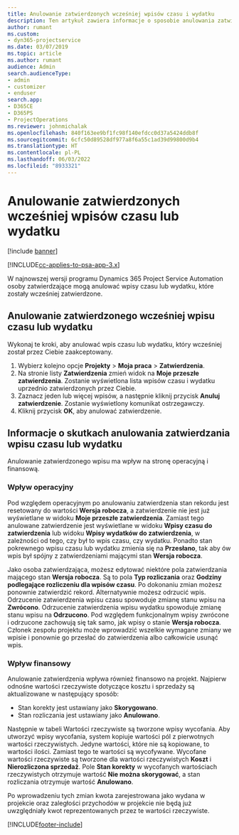 ```yaml
---
title: Anulowanie zatwierdzonych wcześniej wpisów czasu i wydatku
description: Ten artykuł zawiera informacje o sposobie anulowania zatwierdzonej transakcji rozliczanej według czasu i wydatku.
author: rumant
ms.custom:
- dyn365-projectservice
ms.date: 03/07/2019
ms.topic: article
ms.author: rumant
audience: Admin
search.audienceType:
- admin
- customizer
- enduser
search.app:
- D365CE
- D365PS
- ProjectOperations
ms.reviewer: johnmichalak
ms.openlocfilehash: 840f163ee9bf1fc98f140efdcc0d37a5424ddb8f
ms.sourcegitcommit: 6cfc50d89528df977a8f6a55c1ad39d99800d9b4
ms.translationtype: HT
ms.contentlocale: pl-PL
ms.lasthandoff: 06/03/2022
ms.locfileid: "8933321"
---
```

# <a name="cancel-previously-approved-time-or-expense-entries"></a>Anulowanie zatwierdzonych wcześniej wpisów czasu lub wydatku

[!include [banner](../includes/psa-now-project-operations.md)]

[!INCLUDE[cc-applies-to-psa-app-3.x](../includes/cc-applies-to-psa-app-3x.md)]

W najnowszej wersji programu Dynamics 365 Project Service Automation osoby zatwierdzające mogą anulować wpisy czasu lub wydatku, które zostały wcześniej zatwierdzone.

## <a name="cancel-a-previously-approved-time-or-expense-entry"></a>Anulowanie zatwierdzonego wcześniej wpisu czasu lub wydatku

Wykonaj te kroki, aby anulować wpis czasu lub wydatku, który wcześniej został przez Ciebie zaakceptowany.

1. Wybierz kolejno opcje **Projekty** \> **Moja praca** \> **Zatwierdzenia**.
2. Na stronie listy **Zatwierdzenia** zmień widok na **Moje przeszłe zatwierdzenia**. Zostanie wyświetlona lista wpisów czasu i wydatku uprzednio zatwierdzonych przez Ciebie.
3. Zaznacz jeden lub więcej wpisów, a następnie kliknij przycisk **Anuluj zatwierdzenie**. Zostanie wyświetlony komunikat ostrzegawczy.
4. Kliknij przycisk **OK**, aby anulować zatwierdzenie.

## <a name="understand-the-impact-of-canceling-a-time-or-expense-entry-approval"></a>Informacje o skutkach anulowania zatwierdzania wpisu czasu lub wydatku

Anulowanie zatwierdzonego wpisu ma wpływ na stronę operacyjną i finansową.

### <a name="operational-impact"></a>Wpływ operacyjny

Pod względem operacyjnym po anulowaniu zatwierdzenia stan rekordu jest resetowany do wartości **Wersja robocza**, a zatwierdzenie nie jest już wyświetlane w widoku **Moje przeszłe zatwierdzenia**. Zamiast tego anulowane zatwierdzenie jest wyświetlane w widoku **Wpisy czasu do zatwierdzenia** lub widoku **Wpisy wydatków do zatwierdzenia**, w zależności od tego, czy był to wpis czasu, czy wydatku. Ponadto stan pokrewnego wpisu czasu lub wydatku zmienia się na **Przesłano**, tak aby ów wpis był spójny z zatwierdzeniami mającymi stan **Wersja robocza**.

Jako osoba zatwierdzająca, możesz edytować niektóre pola zatwierdzania mającego stan **Wersja robocza**. Są to pola **Typ rozliczania** oraz **Godziny podlegające rozliczeniu dla wpisów czasu**. Po dokonaniu zmian możesz ponownie zatwierdzić rekord. Alternatywnie możesz odrzucić wpis. Odrzucenie zatwierdzenia wpisu czasu spowoduje zmianę stanu wpisu na **Zwrócono**. Odrzucenie zatwierdzenia wpisu wydatku spowoduje zmianę stanu wpisu na **Odrzucono**. Pod względem funkcjonalnym wpisy zwrócone i odrzucone zachowują się tak samo, jak wpisy o stanie **Wersja robocza**. Członek zespołu projektu może wprowadzić wszelkie wymagane zmiany we wpisie i ponownie go przesłać do zatwierdzenia albo całkowicie usunąć wpis.

### <a name="financial-impact"></a>Wpływ finansowy

Anulowanie zatwierdzenia wpływa również finansowo na projekt. Najpierw odnośne wartości rzeczywiste dotyczące kosztu i sprzedaży są aktualizowane w następujący sposób:

- Stan korekty jest ustawiany jako **Skorygowano**.
- Stan rozliczania jest ustawiany jako **Anulowano**.

Następnie w tabeli Wartości rzeczywiste są tworzone wpisy wycofania. Aby utworzyć wpisy wycofania, system kopiuje wartości pól z pierwotnych wartości rzeczywistych. Jedyne wartości, które nie są kopiowane, to wartości ilości. Zamiast tego te wartości są wycofywane. Wycofane wartości rzeczywiste są tworzone dla wartości rzeczywistych **Koszt** i **Nierozliczona sprzedaż**. Pole **Stan korekty** w wycofanych wartościach rzeczywistych otrzymuje wartość **Nie można skorygować**, a stan rozliczania otrzymuje wartość **Anulowano**.

Po wprowadzeniu tych zmian kwota zarejestrowana jako wydana w projekcie oraz zaległości przychodów w projekcie nie będą już uwzględniały kwot reprezentowanych przez te wartości rzeczywiste.


[!INCLUDE[footer-include](../includes/footer-banner.md)]
